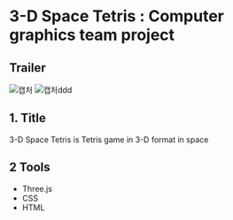 3-D Space Tetris : Computer graphics team project
===
## Trailer
![캡처](https://user-images.githubusercontent.com/65494409/117143060-5e8ab300-adeb-11eb-93c6-b09e12429951.PNG)
![캡처ddd](https://user-images.githubusercontent.com/65494409/117143237-94c83280-adeb-11eb-800d-741c9d2fe7a3.PNG)




## 1. Title
3-D Space Tetris is Tetris game in 3-D format in space

## 2 Tools
* Three.js
* CSS
* HTML
